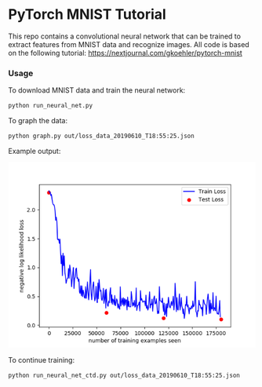 PyTorch MNIST Tutorial
======================

This repo contains a convolutional neural network that can be trained to 
extract features from MNIST data and recognize images. All code is based
on the following tutorial:
https://nextjournal.com/gkoehler/pytorch-mnist

### Usage

To download MNIST data and train the neural network:

```bash
python run_neural_net.py
```

To graph the data:
```bash
python graph.py out/loss_data_20190610_T18:55:25.json
```


Example output:  
  
![example output](./static/performance_graph.png "Example Results")


To continue training:
```bash
python run_neural_net_ctd.py out/loss_data_20190610_T18:55:25.json
```

